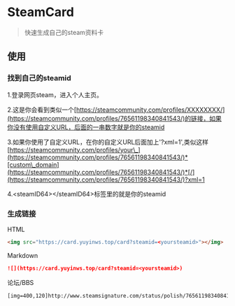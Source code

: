 # SteamCard

> 快速生成自己的steam资料卡

## 使用

### 找到自己的steamid

1.登录网页steam，进入个人主页。

2.这是你会看到类似一个[https://steamcommunity.com/profiles/XXXXXXXX/](https://steamcommunity.com/profiles/76561198340841543/)的链接，如果你没有使用自定义URL，后面的一串数字就是你的steamid

3.如果你使用了自定义URL，在你的自定义URL后面加上'?xml=1',类似这样[https://steamcommunity.com/profiles/your\_](https://steamcommunity.com/profiles/76561198340841543/)*[custom\_domain](https://steamcommunity.com/profiles/76561198340841543/)*[/](https://steamcommunity.com/profiles/76561198340841543/)?xml=1

4.\<steamID64>\</steamID64>标签里的就是你的steamid

### 生成链接

HTML

```html
<img src="https://card.yuyinws.top/card?steamid=<yoursteamid>"></img>  
```

Markdown

``` markdown
![](https://card.yuyinws.top/card?steamid=<yoursteamid>)
```

论坛/BBS
```
[img=400,120]http://www.steamsignature.com/status/polish/76561198340841543.png[/img]
```
